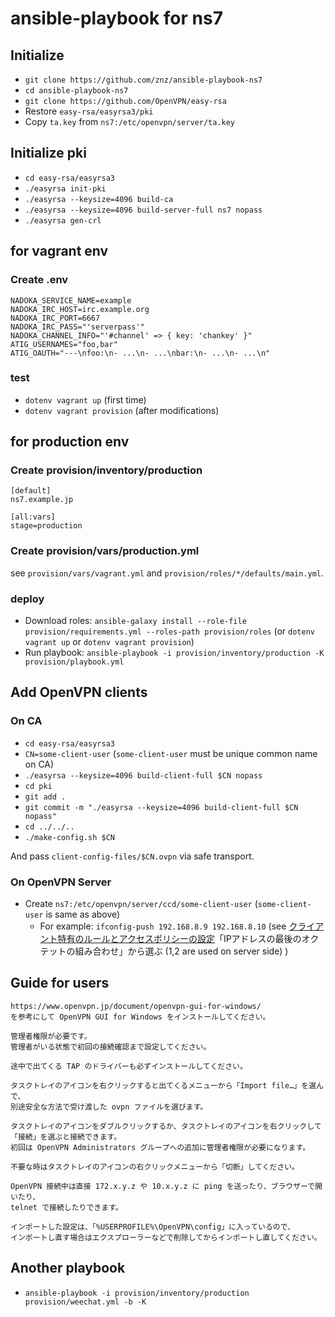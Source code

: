 # ansible-playbook for ns7

## Initialize

- `git clone https://github.com/znz/ansible-playbook-ns7`
- `cd ansible-playbook-ns7`
- `git clone https://github.com/OpenVPN/easy-rsa`
- Restore `easy-rsa/easyrsa3/pki`
- Copy `ta.key` from `ns7:/etc/openvpn/server/ta.key`

## Initialize pki

- `cd easy-rsa/easyrsa3`
- `./easyrsa init-pki`
- `./easyrsa --keysize=4096 build-ca`
- `./easyrsa --keysize=4096 build-server-full ns7 nopass`
- `./easyrsa gen-crl`

## for vagrant env

### Create .env

```
NADOKA_SERVICE_NAME=example
NADOKA_IRC_HOST=irc.example.org
NADOKA_IRC_PORT=6667
NADOKA_IRC_PASS="'serverpass'"
NADOKA_CHANNEL_INFO="'#channel' => { key: 'chankey' }"
ATIG_USERNAMES="foo,bar"
ATIG_OAUTH="---\nfoo:\n- ...\n- ...\nbar:\n- ...\n- ...\n"
```

### test

- `dotenv vagrant up` (first time)
- `dotenv vagrant provision` (after modifications)

## for production env

### Create provision/inventory/production

```
[default]
ns7.example.jp

[all:vars]
stage=production
```

### Create provision/vars/production.yml

see `provision/vars/vagrant.yml` and `provision/roles/*/defaults/main.yml`.

### deploy

- Download roles: `ansible-galaxy install --role-file provision/requirements.yml --roles-path provision/roles` (or `dotenv vagrant up` or `dotenv vagrant provision`)
- Run playbook: `ansible-playbook -i provision/inventory/production -K provision/playbook.yml`

## Add OpenVPN clients

### On CA

- `cd easy-rsa/easyrsa3`
- `CN=some-client-user` (`some-client-user` must be unique common name on CA)
- `./easyrsa --keysize=4096 build-client-full $CN nopass`
- `cd pki`
- `git add .`
- `git commit -m "./easyrsa --keysize=4096 build-client-full $CN nopass"`
- `cd ../../..`
- `./make-config.sh $CN`

And pass `client-config-files/$CN.ovpn` via safe transport.

### On OpenVPN Server

- Create `ns7:/etc/openvpn/server/ccd/some-client-user` (`some-client-user` is same as above)
  - For example: `ifconfig-push 192.168.8.9 192.168.8.10` (see [クライアント特有のルールとアクセスポリシーの設定](https://www.openvpn.jp/document/how-to/#AccessPolicies)「IPアドレスの最後のオクテットの組み合わせ」から選ぶ (1,2 are used on server side) )

## Guide for users

```
https://www.openvpn.jp/document/openvpn-gui-for-windows/
を参考にして OpenVPN GUI for Windows をインストールしてください。

管理者権限が必要です。
管理者がいる状態で初回の接続確認まで設定してください。

途中で出てくる TAP のドライバーも必ずインストールしてください。

タスクトレイのアイコンを右クリックすると出てくるメニューから「Import file…」を選んで、
別途安全な方法で受け渡した ovpn ファイルを選びます。

タスクトレイのアイコンをダブルクリックするか、タスクトレイのアイコンを右クリックして
「接続」を選ぶと接続できます。
初回は OpenVPN Administrators グループへの追加に管理者権限が必要になります。

不要な時はタスクトレイのアイコンの右クリックメニューから「切断」してください。

OpenVPN 接続中は直接 172.x.y.z や 10.x.y.z に ping を送ったり、ブラウザーで開いたり、
telnet で接続したりできます。

インポートした設定は、「%USERPROFILE%\OpenVPN\config」に入っているので、
インポートし直す場合はエクスプローラーなどで削除してからインポートし直してください。
```

## Another playbook

- `ansible-playbook -i provision/inventory/production provision/weechat.yml -b -K`
